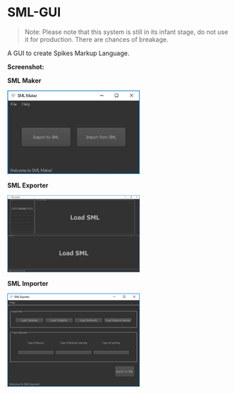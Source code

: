 # SML-GUI

> Note: Please note that this system is still in its infant stage, do not use it for production. There are chances of breakage.

A GUI to create Spikes Markup Language.

**Screenshot:**

**SML Maker**

<img src="https://github.com/akshaybabloo/SML-GUI/raw/master/images/sml_maker.JPG" width="300">

**SML Exporter**

<img src="https://github.com/akshaybabloo/SML-GUI/raw/master/images/sml_importer.JPG" width="300">

**SML Importer**

<img src="https://github.com/akshaybabloo/SML-GUI/raw/master/images/sml_exporter.JPG" width="300">


